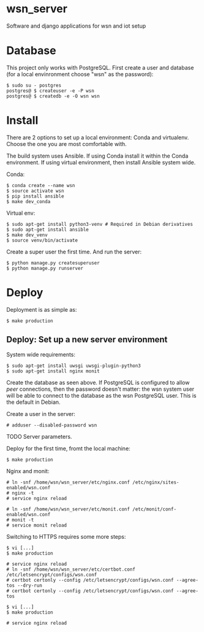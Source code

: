 # wsn\_server
Software and django applications for wsn and iot setup

# Database

This project only works with PostgreSQL. First create a user and database
(for a local envinronment choose "wsn" as the password):

    $ sudo su - postgres
    postgres@ $ createuser -e -P wsn
    postgres@ $ createdb -e -O wsn wsn

# Install

There are 2 options to set up a local environment: Conda and virtualenv.
Choose the one you are most comfortable with.

The build system uses Ansible. If using Conda install it within the Conda
environment. If using virtual environment, then install Ansible system wide.

Conda:

    $ conda create --name wsn
    $ source activate wsn
    $ pip install ansible
    $ make dev_conda

Virtual env:

    $ sudo apt-get install python3-venv # Required in Debian derivatives
    $ sudo apt-get install ansible
    $ make dev_venv
    $ source venv/bin/activate

Create a super user the first time. And run the server:

    $ python manage.py createsuperuser
    $ python manage.py runserver

# Deploy

Deployment is as simple as:

    $ make production

## Deploy: Set up a new server environment

System wide requirements:

    $ sudo apt-get install uwsgi uwsgi-plugin-python3
    $ sudo apt-get install nginx monit

Create the database as seen above. If PostgreSQL is configured to allow *peer*
connections, then the password doesn't matter: the wsn system user will be able
to connect to the database as the wsn PostgreSQL user. This is the default in
Debian.

Create a user in the server:

    # adduser --disabled-password wsn

TODO Server parameters.

Deploy for the first time, fromt the local machine:

    $ make production

Nginx and monit:

    # ln -snf /home/wsn/wsn_server/etc/nginx.conf /etc/nginx/sites-enabled/wsn.conf
    # nginx -t
    # service nginx reload

    # ln -snf /home/wsn/wsn_server/etc/monit.conf /etc/monit/conf-enabled/wsn.conf
    # monit -t
    # service monit reload

Switching to HTTPS requires some more steps:

    $ vi [...]
    $ make production

    # service nginx reload
    # ln -snf /home/wsn/wsn_server/etc/certbot.conf /etc/letsencrypt/configs/wsn.conf
    # certbot certonly --config /etc/letsencrypt/configs/wsn.conf --agree-tos --dry-run
    # certbot certonly --config /etc/letsencrypt/configs/wsn.conf --agree-tos

    $ vi [...]
    $ make production

    # service nginx reload

